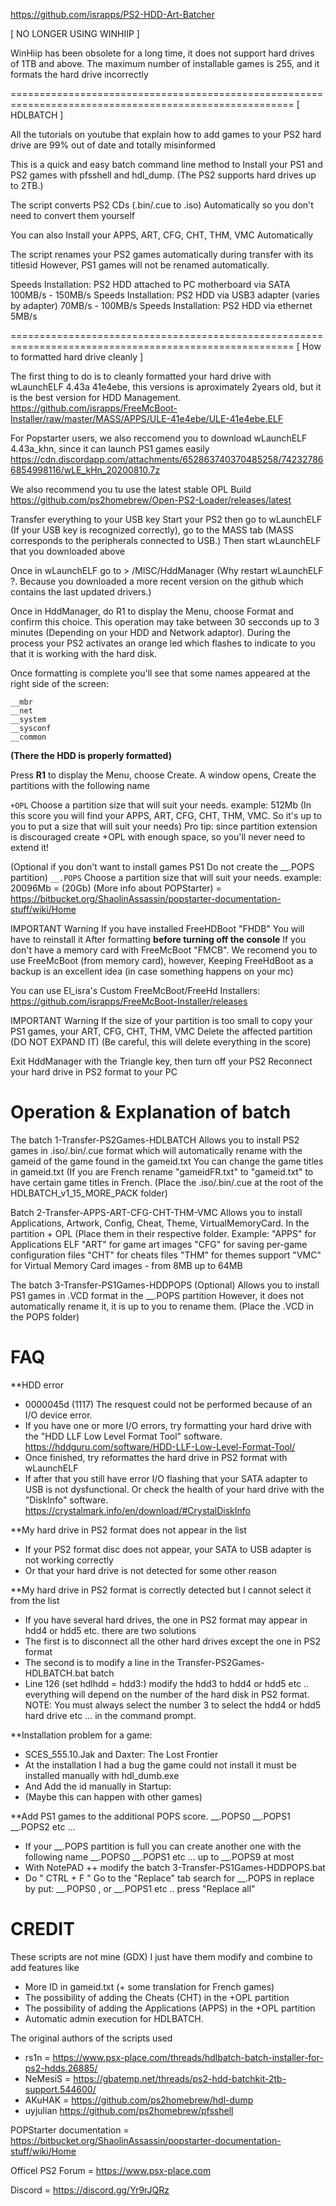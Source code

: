https://github.com/israpps/PS2-HDD-Art-Batcher

[ NO LONGER USING WINHIIP ]

WinHiip has been obsolete for a long time, it does not support hard drives of 1TB and above.
The maximum number of installable games is 255, and it formats the hard drive incorrectly

=======================================================================================================
[ HDLBATCH ]

All the tutorials on youtube that explain how to add games to your PS2 hard drive are 99% out of date and totally misinformed

This is a quick and easy batch command line method to Install your PS1 and PS2 games with pfsshell and hdl_dump.
(The PS2 supports hard drives up to 2TB.)

The script converts PS2 CDs (.bin/.cue to .iso) Automatically so you don't need to convert them yourself

You can also Install your APPS, ART, CFG, CHT, THM, VMC Automatically

The script renames your PS2 games automatically during transfer with its titlesid
However, PS1 games will not be renamed automatically.

Speeds Installation: PS2 HDD attached to PC motherboard via SATA	100MB/s  - 150MB/s
Speeds Installation: PS2 HDD via USB3 adapter (varies by adapter)	 70MB/s  - 100MB/s
Speeds Installation: PS2 HDD via ethernet				             5MB/s

=======================================================================================================
[ How to formatted hard drive cleanly ]

The first thing to do is to cleanly formatted your hard drive with wLaunchELF 4.43a 41e4ebe, this versions is aproximately 2years old, but it is the best version for HDD Management.
https://github.com/israpps/FreeMcBoot-Installer/raw/master/MASS/APPS/ULE-41e4ebe/ULE-41e4ebe.ELF

For Popstarter users, we also reccomend you to download wLaunchELF 4.43a_khn, since it can launch PS1 games easily
https://cdn.discordapp.com/attachments/652863740370485258/742327866854998116/wLE_kHn_20200810.7z

We also recommend you tu use the latest stable OPL Build
https://github.com/ps2homebrew/Open-PS2-Loader/releases/latest

Transfer everything to your USB key
Start your PS2 then go to wLaunchELF (If your USB key is recognized correctly), go to the MASS tab (MASS corresponds to the peripherals connected to USB.)
Then start wLaunchELF that you downloaded above

Once in wLaunchELF go to > /MISC/HddManager
(Why restart wLaunchELF ?. Because you downloaded a more recent version on the github which contains the last updated drivers.)

Once in HddManager, do R1 to display the Menu, choose Format and confirm this choice.
This operation may take between 30 secconds up to 3 minutes (Depending on your HDD and Network adaptor).
During the process your PS2 activates an orange led which flashes to indicate to you that it is working with the hard disk.

Once formatting is complete you'll see that some names appeared at the right side of the screen:
```
__mbr
__net
__system
__sysconf
__common
```
__(There the HDD is properly formatted)__


 Press __R1__ to display the Menu, choose Create.
A window opens, Create the partitions with the following name 


`+OPL`
Choose a partition size that will suit your needs. example: 512Mb
(In this score you will find your APPS, ART, CFG, CHT, THM, VMC. So it's up to you to put a size that will suit your needs)
Pro tip: since partition extension is discouraged create +OPL with enough space, so you'll never need to extend it!

(Optional if you don't want to install games PS1 Do not create the __.POPS partition)
`__.POPS`
Choose a partition size that will suit your needs. example: 20096Mb = (20Gb)
(More info about POPStarter) = https://bitbucket.org/ShaolinAssassin/popstarter-documentation-stuff/wiki/Home

IMPORTANT
Warning If you have installed FreeHDBoot "FHDB" You will have to reinstall it After formatting __before turning off the console__
If you don't have a memory card with FreeMcBoot "FMCB".
We recomend you to use FreeMcBoot (from memory card), however, Keeping FreeHdBoot as a backup is an excellent idea (in case something happens on your mc)

You can use El_isra's Custom FreeMcBoot/FreeHd Installers: https://github.com/israpps/FreeMcBoot-Installer/releases

IMPORTANT
Warning If the size of your partition is too small to copy your PS1 games, your ART, CFG, CHT, THM, VMC
Delete the affected partition (DO NOT EXPAND IT)
(Be careful, this will delete everything in the score)

Exit HddManager with the Triangle key, then turn off your PS2
Reconnect your hard drive in PS2 format to your PC


# Operation & Explanation of batch

The batch 1-Transfer-PS2Games-HDLBATCH
Allows you to install PS2 games in .iso/.bin/.cue format which will automatically rename with the gameid of the game found in the gameid.txt
You can change the game titles in gameid.txt (If you are French rename "gameidFR.txt" to "gameid.txt" to have certain game titles in French.
(Place the .iso/.bin/.cue at the root of the HDLBATCH_v1_15_MORE_PACK folder)

Batch 2-Transfer-APPS-ART-CFG-CHT-THM-VMC
Allows you to install Applications, Artwork, Config, Cheat, Theme, VirtualMemoryCard. In the partition + OPL
(Place them in their respective folder. Example:
"APPS" for Applications ELF
"ART" for game art images
"CFG" for saving per-game configuration files
"CHT" for cheats files
"THM" for themes support
"VMC" for Virtual Memory Card images - from 8MB up to 64MB

The batch 3-Transfer-PS1Games-HDDPOPS (Optional)
Allows you to install PS1 games in .VCD format in the __.POPS partition
However, it does not automatically rename it, it is up to you to rename them.
(Place the .VCD in the POPS folder)


# FAQ 

**HDD error
* 0000045d (1117) The resquest could not be performed because of an I/O device error.
* If you have one or more I/O errors, try formatting your hard drive with the "HDD LLF Low Level Format Tool" software.
https://hddguru.com/software/HDD-LLF-Low-Level-Format-Tool/
* Once finished, try reformattes the hard drive in PS2 format with wLaunchELF
* If after that you still have error I/O flashing that your SATA adapter to USB is not dysfunctional. Or check the health of your hard drive with the "DiskInfo" software. 
https://crystalmark.info/en/download/#CrystalDiskInfo

**My hard drive in PS2 format does not appear in the list
* If your PS2 format disc does not appear, your SATA to USB adapter is not working correctly
* Or that your hard drive is not detected for some other reason

**My hard drive in PS2 format is correctly detected but I cannot select it from the list
* If you have several hard drives, the one in PS2 format may appear in hdd4 or hdd5 etc. there are two solutions
* The first is to disconnect all the other hard drives except the one in PS2 format
* The second is to modify a line in the Transfer-PS2Games-HDLBATCH.bat batch
* Line 126 (set hdlhdd = hdd3:) modify the hdd3 to hdd4 or hdd5 etc .. everything will depend on the number of the hard disk in PS2 format.
NOTE: You must always select the number 3 to select the hdd4 or hdd5 hard drive etc ... in the command prompt.

**Installation problem for a game:
* SCES_555.10.Jak and Daxter: The Lost Frontier
* At the installation I had a bug the game could not install it must be installed manually with hdl_dumb.exe
* And Add the id manually in Startup:
* (Maybe this can happen with other games)

**Add PS1 games to the additional POPS score. __.POPS0 __.POPS1 __.POPS2 etc ...
* If your __.POPS partition is full you can create another one with the following name __.POPS0 __.POPS1 etc ... up to __.POPS9 at most
* With NotePAD ++ modify the batch 3-Transfer-PS1Games-HDDPOPS.bat
* Do " CTRL + F " Go to the "Replace" tab search for __.POPS in replace by put: __.POPS0 , or __.POPS1 etc .. press "Replace all"


# CREDIT 

These scripts are not mine (GDX) I just have them modify and combine to add features like
- More ID in gameid.txt (+ some translation for French games)
- The possibility of adding the Cheats (CHT) in the +OPL partition
- The possibility of adding the Applications (APPS) in the +OPL partition
- Automatic admin execution for HDLBATCH.

The original authors of the scripts used

- rs1n = https://www.psx-place.com/threads/hdlbatch-batch-installer-for-ps2-hdds.26885/
- NeMesiS = https://gbatemp.net/threads/ps2-hdd-batchkit-2tb-support.544600/ 
- AKuHAK = https://github.com/ps2homebrew/hdl-dump
- uyjulian https://github.com/ps2homebrew/pfsshell

POPStarter documentation = https://bitbucket.org/ShaolinAssassin/popstarter-documentation-stuff/wiki/Home

Officel PS2 Forum = https://www.psx-place.com

Discord = https://discord.gg/Yr9rJQRz
